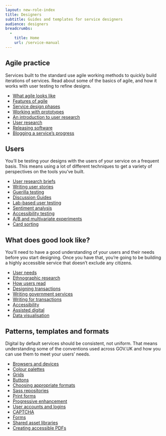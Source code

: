 ```yaml
---
layout: new-role-index
title: Designers
subtitle: Guides and templates for service designers
audience: designers
breadcrumbs:
  -
    title: Home
    url: /service-manual
---
```


<div class="role-section group">
  <h2>Agile practice</h2>

  <div class="description"><p>Services built to the standard use agile working methods to quickly build iterations of services. Read about some of the basics of agile, and how it works with user testing to refine designs.</p></div>

  <ul>
    <li><a href="/service-manual/agile/what-agile-looks-like">What agile looks like</a></li>
    <li><a href="/service-manual/agile/features-of-agile">Features of agile</a></li>
    <li><a href="/service-manual/phases/">Service design phases</a></li>
    <li><a href="/service-manual/design-and-content/working-with-prototypes">Working with prototypes</a></li>
    <li><a href="/service-manual/users/introduction-to-user-research">An introduction to user research</a></li>
    <li><a href="/service-manual/users/user-research">User research</a></li>
    <li><a href="/service-manual/making-software/release-strategies">Releasing software</a></li>
    <li><a href="/service-manual/communications/blogs">Blogging a service’s progress</a></li>
  </ul>
</div>

<div class="role-section group">
  <h2>Users</h2>

  <div class="description">
    <p>You’ll be testing your designs with the users of your service on a frequent basis. This means using a lot of different techniques to get a variety of perspectives on the tools you’ve built.</p>
  </div>

  <ul>
    <li><a href="/service-manual/users/user-research/user-research-briefs.html">User research briefs</a></li>
    <li><a href="/service-manual/agile/writing-user-stories">Writing user stories</a></li>
    <li><a href="/service-manual/users/user-research/guerilla-testing">Guerilla testing</a></li>
    <li><a href="/service-manual/users/user-research/discussion-guides">Discussion Guides</a></li>
    <li><a href="/service-manual/users/user-research/lab-based-user-testing">Lab-based user testing</a></li>
    <li><a href="/service-manual/users/user-research/sentiment-analysis">Sentiment analysis</a></li>
    <li><a href="/service-manual/making-software/accessibility-testing">Accessibility testing</a></li>
    <li><a href="/service-manual/users/user-research/multivariate-testing">A/B and multivariate experiments</a></li>
    <li><a href="/service-manual/users/card-sorting">Card sorting</a></li>
  </ul>
</div>

<div class="role-section group">
  <h2>What does good look like?</h2>

  <div class="description">
    <p>You’ll need to have a good understanding of your users and their needs before you start designing. Once you have that, you’re going to be building a highly accessible service that doesn’t exclude any citizens.</p>
  </div>

  <ul>
    <li><a href="/service-manual/users/user-needs">User needs</a></li>
    <li><a href="/service-manual/users/user-research/ethnographic-research">Ethnographic research</a></li>
    <li><a href="/service-manual/design-and-content/how-users-read">How users read</a></li>
    <li><a href="/service-manual/design-and-content/designing-transactions">Designing transactions</a></li>
    <li><a href="/service-manual/design-and-content/writing-government-services">Writing government services</a></li>
    <li><a href="/service-manual/design-and-content/resources/writing-for-transactions">Writing for transactions</a></li>
    <li><a href="/service-manual/design-and-content/accessibility">Accessibility</a></li>
    <li><a href="/service-manual/assisted-digital">Assisted digital</a></li>
    <li><a href="/service-manual/design-and-content/data-visualisation">Data visualisation</a></li>
  </ul>
</div>

<div class="role-section group">
  <h2>Patterns, templates and formats</h2>

  <div class="description"><p>Digital by default services should be consistent, not uniform. That means understanding some of the conventions used across GOV.UK and how you can use them to meet your users’ needs.</p></div>

  <ul>
    <li><a href="/service-manual/design-and-content/browsers-and-devices">Browsers and devices</a></li>
    <li><a href="/service-manual/design-and-content/resources/colour-palettes">Colour palettes</a></li>
    <li><a href="/design-and-content/resources/grids">Grids</a></li>
    <li><a href="/service-manual/design-and-content/resources/buttons">Buttons</a></li>
    <li><a href="/service-manual/design-and-content/choosing-appropriate-formats">Choosing appropriate formats</a></li>
    <li><a href="/service-manual/design-and-content/resources/sass-repositories">Sass repositories</a></li>
    <li><a href="/service-manual/design-and-content/print-forms">Print forms</a></li>
    <li><a href="/service-manual/making-software/progressive-enhancement">Progressive enhancement</a></li>
    <li><a href="/service-manual/making-software/logins">User accounts and logins</a></li>
    <li><a href="/service-manual/design-and-content/resources/captcha">CAPTCHA</a></li>
    <li><a href="/service-manual/design-and-content/resources/forms">Forms</a></li>
    <li><a href="/service-manual/design-and-content/resources/shared-asset-libraries">Shared asset libraries</a></li>
    <li><a href="/service-manual/design-and-content/resources/creating-accessible-PDFs">Creating accessible PDFs</a></li>
  </ul>
</div>
